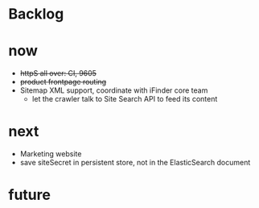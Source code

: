 Backlog
=

# now
* ~~httpS all over: CI, 9605~~
* ~~product frontpage routing~~
* Sitemap XML support, coordinate with iFinder core team
    * let the crawler talk to Site Search API to feed its content

# next
* Marketing website
* save siteSecret in persistent store, not in the ElasticSearch document

# future
